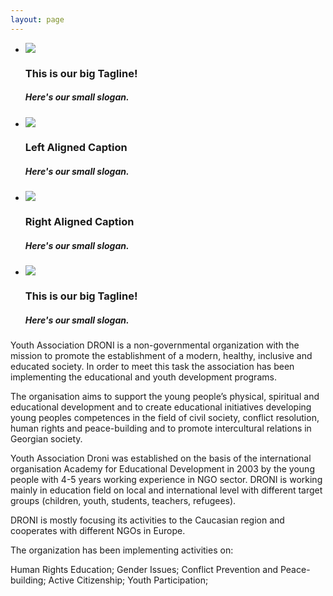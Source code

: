 ```yaml
---
layout: page
---
```

  <div class="slider">
    <ul class="slides">
      <li>
        <img src="https://lorempixel.com/580/250/nature/1"> <!-- random image -->
        <div class="caption center-align">
          <h3>This is our big Tagline!</h3>
          <h5 class="light grey-text text-lighten-3">Here's our small slogan.</h5>
        </div>
      </li>
      <li>
        <img src="https://lorempixel.com/580/250/nature/2"> <!-- random image -->
        <div class="caption left-align">
          <h3>Left Aligned Caption</h3>
          <h5 class="light grey-text text-lighten-3">Here's our small slogan.</h5>
        </div>
      </li>
      <li>
        <img src="https://lorempixel.com/580/250/nature/3"> <!-- random image -->
        <div class="caption right-align">
          <h3>Right Aligned Caption</h3>
          <h5 class="light grey-text text-lighten-3">Here's our small slogan.</h5>
        </div>
      </li>
      <li>
        <img src="https://lorempixel.com/580/250/nature/4"> <!-- random image -->
        <div class="caption center-align">
          <h3>This is our big Tagline!</h3>
          <h5 class="light grey-text text-lighten-3">Here's our small slogan.</h5>
        </div>
      </li>
    </ul>
  </div>
Youth Association DRONI
is a non-governmental organization with the mission to promote the establishment of a modern, healthy, inclusive and educated society. In order to meet this task the association has been implementing the educational and youth development programs.

The organisation aims to support the young people’s physical, spiritual and educational development and to create educational initiatives developing young peoples competences in the field of civil society, conflict resolution, human rights and peace-building and to promote intercultural relations in Georgian society.

Youth Association Droni was established on the basis of the international organisation Academy for Educational Development in 2003 by the young people with 4-5 years working experience in NGO sector. DRONI is working mainly in education field on local and international level with different target groups (children, youth, students, teachers, refugees).

DRONI is mostly focusing its activities to the Caucasian region and cooperates with different NGOs in Europe.

The organization has been implementing activities on:

Human Rights Education;
Gender Issues;
Conflict Prevention and Peace-building;
Active Citizenship;
Youth Participation;
